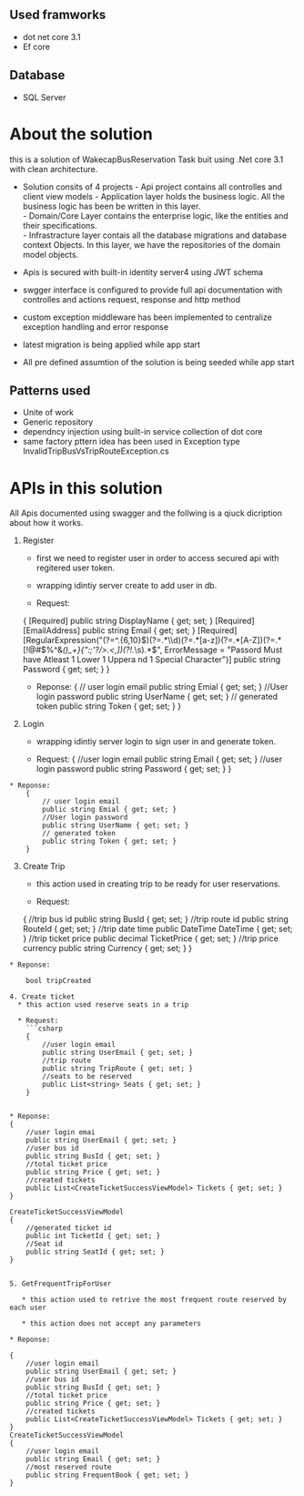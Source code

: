 
## Used framworks 
  * dot net core 3.1
  * Ef core 
  
## Database
  * SQL Server 
  
# About the solution 

this is a solution of WakecapBusReservation Task buit using .Net core 3.1 with clean architecture.
   * Solution consits of 4 projects
         - Api project contains all controlles and client view models
         - Application layer holds the business logic. All the business logic has been be written in this layer.		
         - Domain/Core Layer contains the enterprise logic, like the entities and their specifications.		 
		 - Infrastracture layer contais  all the database migrations and database context Objects. In this layer, we have the repositories of the domain model objects. 
   
   * Apis is secured with built-in identity server4 using JWT schema 
   
   * swgger interface is configured to provide full api documentation with controlles and actions request, response and http method  
   
   * custom exception middleware has been implemented to centralize exception handling and error response

   * latest migration is being applied while app start 
   
   * All pre defined assumtion of the solution is being seeded  while app start
   
   ## Patterns used
   * Unite of work 
   * Generic repository 
   * dependncy injection using built-in service collection of dot core
   * same factory pttern idea has been used in Exception type  InvalidTripBusVsTripRouteException.cs 
   
# APIs in this solution 
   All Apis documented using swagger and the follwing is a qiuck dicription about how  it works.

   1. Register
       * first we need to register user in order to access secured api with regitered user token.  
	   
       * wrapping idintiy server create to add user in db. 
	   
       * Request:
	   
       {
			[Required]
			public string DisplayName { get; set; }
			[Required]
			[EmailAddress]
			public string Email { get; set; }
			[Required]
			[RegularExpression("(?=^.{6,10}$)(?=.*\\d)(?=.*[a-z])(?=.*[A-Z])(?=.*[!@#$%^&amp;*()_+}{&quot;:;'?/&gt;.&lt;,])(?!.*\\s).*$",
				ErrorMessage = "Passord Must have Atleast 1 Lower 1 Uppera nd 1 Special Character")]
			public string Password { get; set; }
       }
	   
       * Reponse:
       {
			// user login email
			public string Emial { get; set; }
			//User login password
			public string UserName { get; set; }
			// generated token 
			public string Token { get; set; }
        }
	  
   2. Login 
   
       * wrapping idintiy server login to sign user in and generate token. 
       
	   * Request:
       {
			//user login email
			public string Email { get; set; }
			//user login password 
			public string Password { get; set; }
       }

	* Reponse:
		{
			// user login email
			public string Emial { get; set; }
			//User login password
			public string UserName { get; set; }
			// generated token 
			public string Token { get; set; }
		}
   3. Create Trip 
       * this action used in creating trip to be ready for user reservations. 
       
	   * Request:

        {
			//trip bus id 
			public string BusId { get; set; }
			//trip route id 
			public string RouteId { get; set; }
			//trip date time 
			public DateTime DateTime { get; set; }
			//trip ticket price 
			public decimal TicketPrice { get; set; }
			//trip price currency 
			public string Currency { get; set; }
        }

	* Reponse:

		bool tripCreated

	4. Create ticket 
      * this action used reserve seats in a trip   
	  
      * Request:
        ```csharp
	    {
			//user login email 
			public string UserEmail { get; set; }
			//trip route 
			public string TripRoute { get; set; }
			//seats to be reserved 
			public List<string> Seats { get; set; }
        }


	* Reponse:
	{
	    //user login emai
        public string UserEmail { get; set; }
        //user bus id
		public string BusId { get; set; }
        //total ticket price 
		public string Price { get; set; }
		//created tickets 
        public List<CreateTicketSuccessViewModel> Tickets { get; set; }
    }
	
	CreateTicketSuccessViewModel
	{
	    //generated ticket id 
        public int TicketId { get; set; }
		//Seat id 
        public string SeatId { get; set; }
	}
	

	5. GetFrequentTripForUser 
	
       * this action used to retrive the most frequent route reserved by each user    
	   
       * this action does not accept any parameters 

	* Reponse:

	{
	    //user login email
        public string UserEmail { get; set; }
        //user bus id
		public string BusId { get; set; }
        //total ticket price 
		public string Price { get; set; }
		//created tickets 
        public List<CreateTicketSuccessViewModel> Tickets { get; set; }
    }
	CreateTicketSuccessViewModel
	{
	    //user login email		
	    public string Email { get; set; }
        //most reserved route 
		public string FrequentBook { get; set; }
	}


